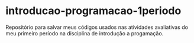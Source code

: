 # introducao-programacao-1periodo

Repositório para salvar meus códigos usados nas atividades avaliativas do meu primeiro período
na disciplina de introdução a progamação.
